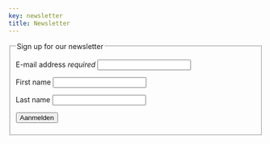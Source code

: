 ```yaml
---
key: newsletter
title: Newsletter
---
```


<form action="https://fronteers.us10.list-manage.com/subscribe/post?u=d8d859a3bce138807ce785741&amp;id=49b991ad18" method="post" class="generated">
    <fieldset>
    <legend>Sign up for our newsletter</legend>
    <p><label for="subscribe-email">E-mail address <em>required</em></label> <input type="email" name="EMAIL" id="subscribe-email" class="text"></p>
    <p><label for="subscribe-voornaam">First name</label> <input type="text" name="FNAME" id="subscribe-voornaam" class="text"></p>
    <p><label for="subscribe-achternaam">Last name</label> <input type="text" name="LNAME" id="subscribe-achternaam" class="text"></p>
    <p class="submit"><input type="submit" value="Aanmelden" class="submit"></p>
    </fieldset>
</form>
